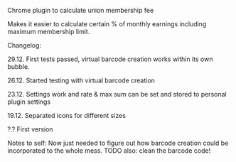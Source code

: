 Chrome plugin to calculate union membership fee

Makes it easier to calculate certain % of monthly earnings including maximum membership limit.

Changelog:

29.12.	First tests passed, virtual barcode creation works within its own bubble.

26.12.	Started testing with virtual barcode creation

23.12. 	Settings work and rate & max sum can be set and stored to personal plugin settings

19.12.	Separated icons for different sizes

?.? 	First version

Notes to self:
Now just needed to figure out how barcode creation could be incorporated to the whole mess.
TODO also: clean the barcode code!